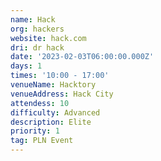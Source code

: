```yaml
---
name: Hack
org: hackers
website: hack.com
dri: dr hack
date: '2023-02-03T06:00:00.000Z'
days: 1
times: '10:00 - 17:00'
venueName: Hacktory
venueAddress: Hack City
attendess: 10
difficulty: Advanced
description: Elite
priority: 1
tag: PLN Event
---
```


